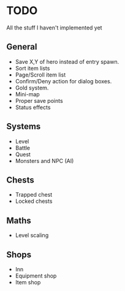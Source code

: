 TODO
=============
All the stuff I haven't implemented yet

General
-------------
* Save X,Y of hero instead of entry spawn.
* Sort item lists
* Page/Scroll item list
* Confirm/Deny action for dialog boxes.
* Gold system.
* Mini-map
* Proper save points
* Status effects

Systems
-------------
* Level
* Battle
* Quest
* Monsters and NPC (AI)

Chests
-------------
* Trapped chest
* Locked chests

Maths
-------------
* Level scaling

Shops
-------------
* Inn
* Equipment shop
* Item shop
